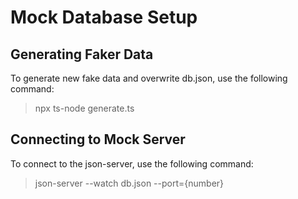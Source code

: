 # Mock Database Setup

## Generating Faker Data

To generate new fake data and overwrite db.json, use the following command:

> npx ts-node generate.ts

## Connecting to Mock Server

To connect to the json-server, use the following command:

> json-server --watch db.json --port={number}

